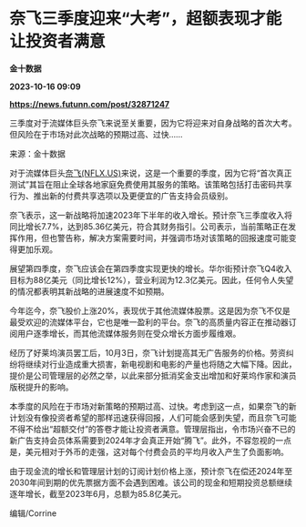 # 奈飞三季度迎来“大考”，超额表现才能让投资者满意
**金十数据**

**2023-10-16 09:09**

**https://news.futunn.com/post/32871247**

三季度对于流媒体巨头奈飞来说至关重要，因为它将迎来对自身战略的首次大考。但风险在于市场对此次战略的预期过高、过快……

来源：金十数据

对于流媒体巨头[奈飞(NFLX.US)](https://www.futunn.com/quote/stock?m=us&code=NFLX)来说，这是一个重要的季度，因为它将“首次真正测试”其旨在阻止全球各地家庭免费使用其服务的策略。该策略包括打击密码共享行为、推出新的付费共享选项以及更便宜的广告支持会员级别。

奈飞表示，这一新战略将加速2023年下半年的收入增长。预计奈飞三季度收入将同比增长7.7%，达到85.36亿美元，符合其财务指引。公司表示，当前策略正在发挥作用，但也警告称，解决方案需要时间，并强调市场对该策略的回报速度可能变得更加乐观。

展望第四季度，奈飞应该会在第四季度实现更快的增长。华尔街预计奈飞Q4收入目标为88亿美元（同比增长12%），营业利润为12.3亿美元。因此，任何令人失望的情况都表明其新战略的进展速度不如预期。

今年迄今，奈飞股价上涨20%，表现优于其他流媒体股票。这是因为奈飞不仅是最受欢迎的流媒体平台，它也是唯一盈利的平台。奈飞的高质量内容正在推动器订阅用户逐季增长，而其他流媒体服务则在受众增长方面步履维艰。

经历了好莱坞演员罢工后，10月3日，奈飞计划提高其无广告服务的价格。劳资纠纷将继续对行业造成重大损害，新电视剧和电影的产量也将随之大幅下降。因此，提价是公司管理层的必然之举，以此来部分抵消奖金支出增加和好莱坞作家和演员版税提升的影响。

本季度的风险在于市场对新策略的预期过高、过快。考虑到这一点，如果奈飞的新计划没有像投资者希望的那样迅速获得回报，人们可能会感到失望，而且奈飞可能不得不给出“超额交付”的答卷才能让投资者满意。管理层指出，令市场兴奋不已的新广告支持会员体系需要到2024年才会真正开始“腾飞”。此外，不容忽视的一点是，美元相对于外币的走强，这对每个付费会员的平均月收入产生了负面影响。

由于现金流的增长和管理层计划的订阅计划价格上涨，预计奈飞在偿还2024年至2030年间到期的优先票据方面不会遇到困难。该公司的现金和短期投资总额继续逐年增长，截至2023年6月，总额为85.8亿美元。

编辑/Corrine
